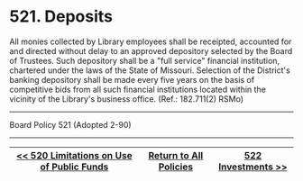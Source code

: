 # 521. Deposits

All monies collected by Library employees shall be receipted, accounted for and directed without delay to an approved depository selected by the Board of Trustees. Such depository shall be a "full service" financial institution, chartered under the laws of the State of Missouri. Selection of the District's banking depository shall be made every five years on the basis of competitive bids from all such financial institutions located within the vicinity of the Library's business office. (Ref.: 182.711(2) RSMo)

---

Board Policy 521 (Adopted 2-90)

---
[<< 520 Limitations on Use of Public Funds](/policies/500-administration-support/520.md) | [Return to All Policies](/policies/) | [522 Investments >>](/policies/500-administration-support/522.md)
--- | --- | ---
